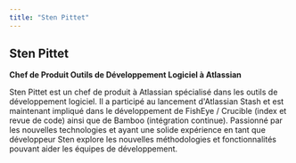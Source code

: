 ```yaml
---
title: "Sten Pittet"
---
```


## Sten Pittet

**Chef de Produit Outils de Développement Logiciel à Atlassian**

Sten Pittet est un chef de produit à Atlassian spécialisé dans les
outils de développement logiciel. Il a participé au lancement
d'Atlassian Stash et est maintenant impliqué dans le développement de
FishEye / Crucible (index et revue de code) ainsi que de Bamboo
(intégration continue). Passionné par les nouvelles technologies et
ayant une solide expérience en tant que développeur Sten explore les
nouvelles méthodologies et fonctionnalités pouvant aider les équipes de
développement.
